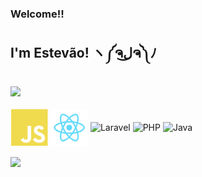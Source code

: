 ###  Welcome!!

<h2> I'm Estevão! ヽ༼ຈل͜ຈ༽ﾉ</h2>
<div>
  <a href="https://github.com/estevaoaz">
    <img height="180em" src="https://github-readme-stats.vercel.app/api/top-langs/?username=estevaoaz&layout=compact&langs_count=7&theme=dark"/>
  </a>
</div>
<br>
<div style="display: inline_block">
    <img align="center" alt="Js" height="60" width="60" src="https://raw.githubusercontent.com/devicons/devicon/master/icons/javascript/javascript-plain.svg">
    <img align="center" alt="PHP" height="60" width="60" src="https://raw.githubusercontent.com/github/explore/80688e429a7d4ef2fca1e82350fe8e3517d3494d/topics/react/react.png">
    <img align="center" alt="Laravel" height="60" width="60" src="https://avatars.githubusercontent.com/u/958072?s=48&v=4">
    <img align="center" alt="PHP" height="60" width="60" src="https://cdn.jsdelivr.net/gh/devicons/devicon/icons/php/php-original.svg">
    <img align="center" alt="Java" height="60" width="60" src="https://camo.githubusercontent.com/d1e98f5073461a78f84622f0e206cc2a78c306f198f1df5b2c624b85c5b755ec/68747470733a2f2f696d672e69636f6e73382e636f6d2f636f6c6f722f34382f6a6176612d636f666665652d6375702d6c6f676f2d2d76312e706e67">
  
</div>
<br>
<a href="https://www.linkedin.com/in/estev%C3%A3o-azevedo-715a91221/?originalSubdomain=br" target="_blank"><img src="https://img.shields.io/badge/-LinkedIn-%230077B5?style=for-the-badge&logo=linkedin&logoColor=white" target="_blank"></a>
